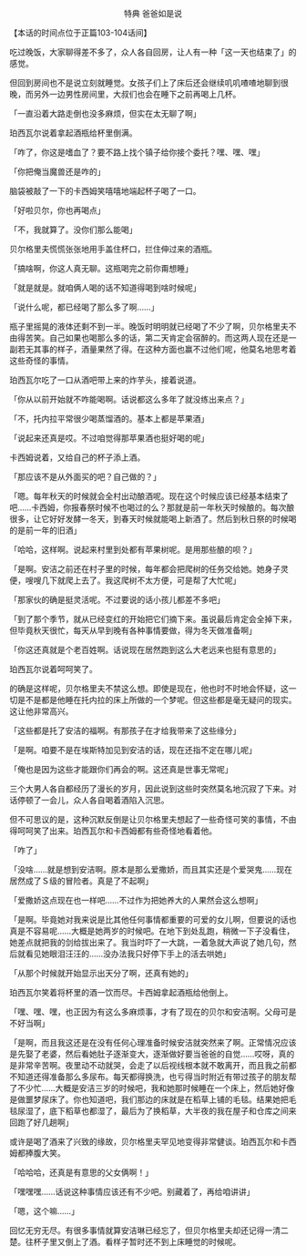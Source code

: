 <p align="center">特典 爸爸如是说</p>

【本话的时间点位于正篇103-104话间】

吃过晚饭，大家聊得差不多了，众人各自回房，让人有一种「这一天也结束了」的感觉。

但回到房间也不是说立刻就睡觉。女孩子们上了床后还会继续叽叽喳喳地聊到很晚，而另外一边男性房间里，大叔们也会在睡下之前再喝上几杯。

「一直沿着大路走倒也没多麻烦，但实在太无聊了啊」

珀西瓦尔说着拿起酒瓶给杯里倒满。

「咋了，你这是嗜血了？要不路上找个镇子给你接个委托？嘿、嘿、嘿」

「你把俺当魔兽还是咋的」

脑袋被敲了一下的卡西姆笑嘻嘻地端起杯子喝了一口。

「好啦贝尔，你也再喝点」

「不，我就算了。没你们那么能喝」

贝尔格里夫慌慌张张地用手盖住杯口，拦住伸过来的酒瓶。

「搞啥啊，你这人真无聊。这瓶喝完之前你甭想睡」

「就是就是。就咱俩人喝的话不知道得喝到啥时候呢」

「说什么呢，都已经喝了那么多了啊……」

瓶子里摇晃的液体还剩不到一半。晚饭时明明就已经喝了不少了啊，贝尔格里夫不由得苦笑。自己如果也喝那么多的话，第二天肯定会宿醉的。而这两人现在还是一副若无其事的样子，酒量果然了得。在这种方面也赢不过他们呢，他莫名地思考着这些奇怪的事情。

珀西瓦尔吃了一口从酒吧带上来的炸芋头，接着说道。

「你从以前开始就不咋能喝啊。话说都这么多年了就没练出来点？」

「不，托内拉平常很少喝蒸馏酒的。基本上都是苹果酒」

「说起来还真是哎。不过咱觉得那苹果酒也挺好喝的呢」

卡西姆说着，又给自己的杯子添上酒。

「那应该不是从外面买的吧？自己做的？」

「嗯。每年秋天的时候就会全村出动酿酒呢。现在这个时候应该已经基本结束了吧……卡西姆，你报春祭时候不也喝过的么？那就是前一年秋天时候酿的。每次酿很多，让它好好发酵一冬天，到春天时候就能喝上新酒了。然后到秋日祭的时候喝的是前一年的旧酒」

「哈哈，这样啊。说起来村里到处都有苹果树呢。是用那些酿的呗？」

「是啊。安洁之前还在村子里的时候，每年都会把爬树的任务交给她。她身子灵便，嗖嗖几下就爬上去了。我这爬树不太方便，可是帮了大忙呢」

「那家伙的确是挺灵活呢。不过要说的话小孩儿都差不多吧」

「到了那个季节，就从已经变红的开始把它们摘下来。虽说最后肯定会全掉下来，但毕竟秋天很忙，每天从早到晚有各种事情要做，得为冬天做准备啊」

「你这还真就是个老百姓啊。话说现在居然跑到这么大老远来也挺有意思的」

珀西瓦尔说着呵呵笑了。

的确是这样呢，贝尔格里夫不禁这么想。即使是现在，他也时不时地会怀疑，这一切是不是都是他睡在托内拉的床上所做的一个梦呢。但这些都是毫无疑问的现实。这让他非常高兴。

「这些都是托了安洁的福啊。有那孩子在才给我带来了这些缘分」

「是啊。咱要不是在埃斯特加见到安洁的话，现在还指不定在哪儿呢」

「俺也是因为这些才能跟你们再会的啊。这还真是世事无常呢」

三个大男人各自都经历了漫长的岁月，因此说到这些时突然莫名地沉寂了下来。对话停顿了一会儿，众人各自喝着酒陷入沉思。

但不可思议的是，这种沉默反倒是让贝尔格里夫想起了一些奇怪可笑的事情，不由得呵呵笑了出来。珀西瓦尔和卡西姆都有些奇怪地看着他。

「咋了」

「没啥……就是想到安洁啊。原本是那么爱撒娇，而且其实还是个爱哭鬼……现在居然成了Ｓ级的冒险者。真是了不起啊」

「爱撒娇这点现在也一样吧……不过作为把她养大的人果然会这么想啊」

「是啊。毕竟她对我来说是比其他任何事情都重要的可爱的女儿啊，但要说的话也真是不容易呢……大概是她两岁的时候吧。在地下到处乱跑，稍微一下子没看住，她差点就把我的剑给拔出来了。我当时吓了一大跳，一着急就大声说了她几句，然后就看见她眼泪汪汪的……没办法我只好停下手上的活去哄她」

「从那个时候就开始显示出天分了啊，还真有她的」

珀西瓦尔笑着将杯里的酒一饮而尽。卡西姆拿起酒瓶给他倒上。

「嘿、嘿、嘿，也正因为有这么多麻烦事，才有了现在的贝尔和安洁啊。父母可是不好当啊」

「是啊，而且我这还是在没有任何心理准备时候安洁就突然来了啊。正常情况应该是先娶了老婆，然后看她肚子逐渐变大，逐渐做好要当爸爸的自觉……哎呀，真的是非常辛苦啊。夜里动不动就哭，会走了以后视线根本就不敢离开，而且我之前都不知道还得准备那么多尿布。每天都得换洗，也亏得当时附近有带过孩子的朋友帮了不少忙……大概是安洁三岁的时候吧，我和她那时候睡在一个床上，然后她好像是做噩梦尿床了。你也知道吧，我们那边的床就是在稻草上铺的毛毯。结果她把毛毯尿湿了，底下稻草也都湿了，最后为了换稻草，大半夜的我在屋子和仓库之间来回跑了好几趟啊」

或许是喝了酒来了兴致的缘故，贝尔格里夫罕见地变得非常健谈。珀西瓦尔和卡西姆都捧腹大笑。

「哈哈哈，还真是有意思的父女俩啊！」

「嘿嘿嘿……话说这种事情应该还有不少吧。别藏着了，再给咱讲讲」

「嗯，这个嘛……」

回忆无穷无尽。有很多事情就算安洁琳已经忘了，但贝尔格里夫却还记得一清二楚。往杯子里又倒上了酒。看样子暂时还不到上床睡觉的时候呢。

